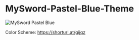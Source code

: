 # MySword-Pastel-Blue-Theme

![MySword Pastel Blue](https://user-images.githubusercontent.com/341095/186420541-29d6559f-6b32-46ad-b85f-49b85e24bfbb.jpg)<p />
Color Scheme: https://shorturl.at/gijqz
